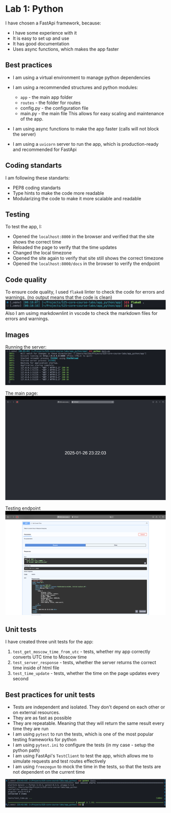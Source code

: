 # Lab 1: Python

I have chosen a FastApi framework, because:

* I have some experience with it
* It is easy to set up and use
* It has good documentation
* Uses async functions, which makes the app faster

## Best practices

* I am using a virtual environment to manage python dependencies
* I am using a recommended structures and python modules:
  * `app` - the main app folder
  * `routes` - the folder for routes
  * config.py - the configuration file
  * main.py - the main file
This allows for easy scaling and maintenance of the app.

* I am using async functions to make the app faster (calls will not block the server)
* I am using a `uvicorn` server to run the app, which is production-ready and recommended for FastApi

## Coding standarts

I am following these standarts:

* PEP8 coding standarts
* Type hints to make the code more readable
* Modularizing the code to make it more scalable and readable

## Testing

To test the app, I:

* Opened the `localhost:8000` in the browser and verified that the site shows the correct time
* Reloaded the page to verify that the time updates
* Changed the local timezone
* Opened the site again to verify that site still shows the correct timezone
* Opened the `localhost:8000/docs` in the browser to verify the endpoint

## Code quality

To ensure code quality, I used `flake8` linter to check the code for errors and warnings.
(no output means that the code is clean)
![flake8](images/flake.png)
Also I am usimg markdownlint in vscode to check the markdown files for errors and warnings.

## Images

Running the server:
![running server](images/console.png)

The main page:
![main page](images/index.png)

Testing endpoint
![auto-docs](images/docs.png)

## Unit tests

I have created three unit tests for the app:

1. `test_get_moscow_time_from_utc` - tests, whether my app correctly converts UTC time to Moscow time
2. `test_server_response` - tests, whether the server returns the correct time inside of html file
3. `test_time_update` - tests, whether the time on the page updates every second

## Best practices for unit tests

* Tests are independent and isolated. They don't depend on each other or on external resources.
* They are as fast as possible
* They are repeatable. Meaning that they will return the same result every time they are run
* I am using `pytest` to run the tests, which is one of the most popular testing frameworks for python
* I am using `pytest.ini` to configure the tests (in my case - setup the python path)
* I am using FastApi's `TestClient` to test the app, which allows me to simulate requests and test routes effectively
* I am using `freezegun` to mock the time in the tests, so that the tests are not dependent on the current time

![pytest](images/lab3/pytest.png)
